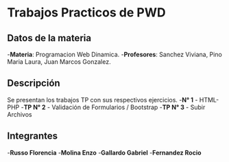 # Trabajos Practicos de PWD

## Datos de la materia
-**Materia**: Programacion Web Dinamica.
-**Profesores**: Sanchez Viviana, Pino Maria Laura, Juan Marcos Gonzalez.


## Descripción
Se presentan los trabajos TP con sus respectivos ejercicios.
-**N° 1** - HTML-PHP
-**TP N° 2** - Validación de Formularios / Bootstrap
-**TP N° 3** - Subir Archivos

## Integrantes
-**Russo Florencia** 
-**Molina Enzo**
-**Gallardo Gabriel**
-**Fernandez Rocio**


